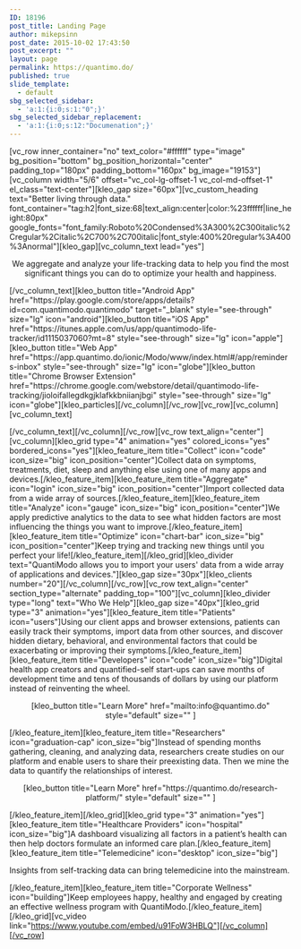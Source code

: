 ```yaml
---
ID: 18196
post_title: Landing Page
author: mikepsinn
post_date: 2015-10-02 17:43:50
post_excerpt: ""
layout: page
permalink: https://quantimo.do/
published: true
slide_template:
  - default
sbg_selected_sidebar:
  - 'a:1:{i:0;s:1:"0";}'
sbg_selected_sidebar_replacement:
  - 'a:1:{i:0;s:12:"Documenation";}'
---
```

[vc_row inner_container="no" text_color="#ffffff" type="image" bg_position="bottom" bg_position_horizontal="center" padding_top="180px" padding_bottom="160px" bg_image="19153"][vc_column width="5/6" offset="vc_col-lg-offset-1 vc_col-md-offset-1" el_class="text-center"][kleo_gap size="60px"][vc_custom_heading text="Better living through data." font_container="tag:h2|font_size:68|text_align:center|color:%23ffffff|line_height:80px" google_fonts="font_family:Roboto%20Condensed%3A300%2C300italic%2Cregular%2Citalic%2C700%2C700italic|font_style:400%20regular%3A400%3Anormal"][kleo_gap][vc_column_text lead="yes"]
<p style="text-align: center;">We aggregate and analyze your life-tracking data to help you find the most significant things you can do to optimize your health and happiness.</p>
[/vc_column_text][kleo_button title="Android App" href="https://play.google.com/store/apps/details?id=com.quantimodo.quantimodo" target="_blank" style="see-through" size="lg" icon="android"][kleo_button title="iOS App" href="https://itunes.apple.com/us/app/quantimodo-life-tracker/id1115037060?mt=8" style="see-through" size="lg" icon="apple"][kleo_button title="Web App" href="https://app.quantimo.do/ionic/Modo/www/index.html#/app/reminders-inbox" style="see-through" size="lg" icon="globe"][kleo_button title="Chrome Browser Extension" href="https://chrome.google.com/webstore/detail/quantimodo-life-tracking/jioloifallegdkgjklafkkbniianjbgi" style="see-through" size="lg" icon="globe"][kleo_particles][/vc_column][/vc_row][vc_row][vc_column][vc_column_text]

[/vc_column_text][/vc_column][/vc_row][vc_row text_align="center"][vc_column][kleo_grid type="4" animation="yes" colored_icons="yes" bordered_icons="yes"][kleo_feature_item title="Collect" icon="code" icon_size="big" icon_position="center"]Collect data on symptoms, treatments, diet, sleep and anything else using one of many apps and devices.[/kleo_feature_item][kleo_feature_item title="Aggregate" icon="login" icon_size="big" icon_position="center"]Import collected data from a wide array of sources.[/kleo_feature_item][kleo_feature_item title="Analyze" icon="gauge" icon_size="big" icon_position="center"]We apply predictive analytics to the data to see what hidden factors are most influencing the things you want to improve.[/kleo_feature_item][kleo_feature_item title="Optimize" icon="chart-bar" icon_size="big" icon_position="center"]Keep trying and tracking new things until you perfect your life![/kleo_feature_item][/kleo_grid][kleo_divider text="QuantiModo allows you to import your users' data from a wide array of applications and devices."][kleo_gap size="30px"][kleo_clients number="20"][/vc_column][/vc_row][vc_row text_align="center" section_type="alternate" padding_top="100"][vc_column][kleo_divider type="long" text="Who We Help"][kleo_gap size="40px"][kleo_grid type="3" animation="yes"][kleo_feature_item title="Patients" icon="users"]Using our client apps and browser extensions, patients can easily track their symptoms, import data from other sources, and discover hidden dietary, behavioral, and environmental factors that could be exacerbating or improving their symptoms.[/kleo_feature_item][kleo_feature_item title="Developers" icon="code" icon_size="big"]Digital health app creators and quantified-self start-ups can save months of development time and tens of thousands of dollars by using our platform instead of reinventing the wheel.
<p style="text-align: center;">[kleo_button title="Learn More" href="mailto:info@quantimo.do" style="default" size="" ]</p>
[/kleo_feature_item][kleo_feature_item title="Researchers" icon="graduation-cap" icon_size="big"]Instead of spending months gathering, cleaning, and analyzing data, researchers create studies on our platform and enable users to share their preexisting data. Then we mine the data to quantify the relationships of interest.
<p style="text-align: center;">[kleo_button title="Learn More" href="https://quantimo.do/research-platform/" style="default" size="" ]</p>
[/kleo_feature_item][/kleo_grid][kleo_grid type="3" animation="yes"][kleo_feature_item title="Healthcare Providers" icon="hospital" icon_size="big"]A dashboard visualizing all factors in a patient’s health can then help doctors formulate an informed care plan.[/kleo_feature_item][kleo_feature_item title="Telemedicine" icon="desktop" icon_size="big"]

Insights from self-tracking data can bring telemedicine into the mainstream.

[/kleo_feature_item][kleo_feature_item title="Corporate Wellness" icon="building"]Keep employees happy, healthy and engaged by creating an effective wellness program with QuantiModo.[/kleo_feature_item][/kleo_grid][vc_video link="https://www.youtube.com/embed/u91FoW3HBLQ"][/vc_column][/vc_row]